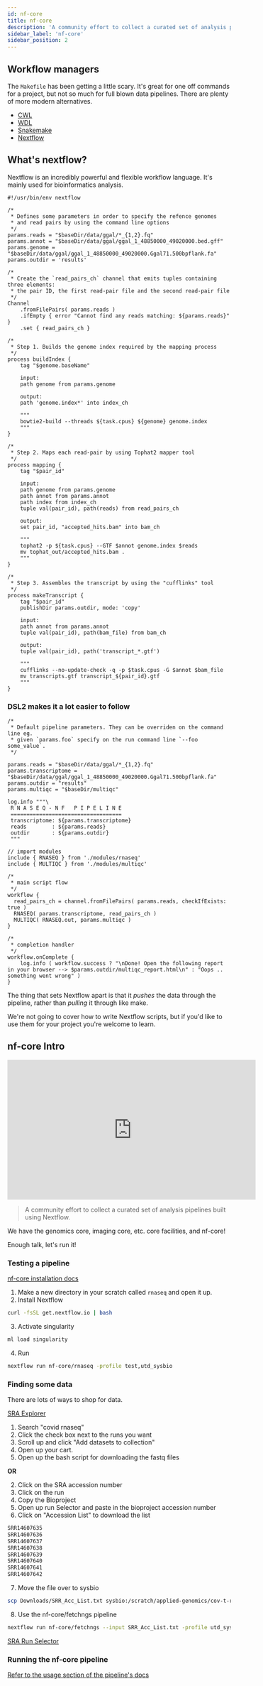 ```yaml
---
id: nf-core
title: nf-core
description: 'A community effort to collect a curated set of analysis pipelines built using Nextflow.'
sidebar_label: 'nf-core'
sidebar_position: 2
---
```


## Workflow managers

The `Makefile` has been getting a little scary. It's great for one off commands
for a project, but not so much for full blown data pipelines. There are plenty
of more modern alternatives.

- [CWL](https://www.commonwl.org/user_guide/index.html)
- [WDL](https://github.com/openwdl/wdl)
- [Snakemake](https://snakemake.readthedocs.io/en/stable/)
- [Nextflow](https://www.nextflow.io/)

## What's nextflow?

Nextflow is an incredibly powerful and flexible workflow language. It's mainly used for bioinformatics analysis.

```nextflow title="rnatoy.nf"
#!/usr/bin/env nextflow

/*
 * Defines some parameters in order to specify the refence genomes
 * and read pairs by using the command line options
 */
params.reads = "$baseDir/data/ggal/*_{1,2}.fq"
params.annot = "$baseDir/data/ggal/ggal_1_48850000_49020000.bed.gff"
params.genome = "$baseDir/data/ggal/ggal_1_48850000_49020000.Ggal71.500bpflank.fa"
params.outdir = 'results'

/*
 * Create the `read_pairs_ch` channel that emits tuples containing three elements:
 * the pair ID, the first read-pair file and the second read-pair file
 */
Channel
    .fromFilePairs( params.reads )
    .ifEmpty { error "Cannot find any reads matching: ${params.reads}" }
    .set { read_pairs_ch }

/*
 * Step 1. Builds the genome index required by the mapping process
 */
process buildIndex {
    tag "$genome.baseName"

    input:
    path genome from params.genome

    output:
    path 'genome.index*' into index_ch

    """
    bowtie2-build --threads ${task.cpus} ${genome} genome.index
    """
}

/*
 * Step 2. Maps each read-pair by using Tophat2 mapper tool
 */
process mapping {
    tag "$pair_id"

    input:
    path genome from params.genome
    path annot from params.annot
    path index from index_ch
    tuple val(pair_id), path(reads) from read_pairs_ch

    output:
    set pair_id, "accepted_hits.bam" into bam_ch

    """
    tophat2 -p ${task.cpus} --GTF $annot genome.index $reads
    mv tophat_out/accepted_hits.bam .
    """
}

/*
 * Step 3. Assembles the transcript by using the "cufflinks" tool
 */
process makeTranscript {
    tag "$pair_id"
    publishDir params.outdir, mode: 'copy'

    input:
    path annot from params.annot
    tuple val(pair_id), path(bam_file) from bam_ch

    output:
    tuple val(pair_id), path('transcript_*.gtf')

    """
    cufflinks --no-update-check -q -p $task.cpus -G $annot $bam_file
    mv transcripts.gtf transcript_${pair_id}.gtf
    """
}
```

### DSL2 makes it a lot easier to follow

```nextflow
/*
 * Default pipeline parameters. They can be overriden on the command line eg.
 * given `params.foo` specify on the run command line `--foo some_value`.
 */

params.reads = "$baseDir/data/ggal/*_{1,2}.fq"
params.transcriptome = "$baseDir/data/ggal/ggal_1_48850000_49020000.Ggal71.500bpflank.fa"
params.outdir = "results"
params.multiqc = "$baseDir/multiqc"

log.info """\
 R N A S E Q - N F   P I P E L I N E
 ===================================
 transcriptome: ${params.transcriptome}
 reads        : ${params.reads}
 outdir       : ${params.outdir}
 """

// import modules
include { RNASEQ } from './modules/rnaseq'
include { MULTIQC } from './modules/multiqc'

/*
 * main script flow
 */
workflow {
  read_pairs_ch = channel.fromFilePairs( params.reads, checkIfExists: true )
  RNASEQ( params.transcriptome, read_pairs_ch )
  MULTIQC( RNASEQ.out, params.multiqc )
}

/*
 * completion handler
 */
workflow.onComplete {
    log.info ( workflow.success ? "\nDone! Open the following report in your browser --> $params.outdir/multiqc_report.html\n" : "Oops .. something went wrong" )
}
```

The thing that sets Nextflow apart is that it _pushes_ the data through the
pipeline, rather than _pulling_ it through like make.

We're not going to cover how to write Nextflow scripts, but if you'd like to use
them for your project you're welcome to learn.

## nf-core Intro

<iframe width="560" height="315" src="https://www.youtube.com/embed/gUM9acK25tQ"
title="YouTube video player" frameborder="0" allow="accelerometer; autoplay;
clipboard-write; encrypted-media; gyroscope; picture-in-picture"
allowfullscreen></iframe>

> A community effort to collect a curated set of analysis pipelines built using
> Nextflow.

We have the genomics core, imaging core, etc. core facilities, and nf-core!

Enough talk, let's run it!

### Testing a pipeline

[nf-core installation docs](https://nf-co.re/usage/installation)

1. Make a new directory in your scratch called `rnaseq` and open it up.
2. Install Nextflow

```bash
curl -fsSL get.nextflow.io | bash
```

3. Activate singularity

```bash
ml load singularity
```

4. Run

```bash
nextflow run nf-core/rnaseq -profile test,utd_sysbio
```

### Finding some data

There are lots of ways to shop for data.

[SRA Explorer](https://sra-explorer.info/)

1. Search "covid rnaseq"
2. Click the check box next to the runs you want
3. Scroll up and click "Add datasets to collection"
4. Open up your cart.
5. Open up the bash script for downloading the fastq files

**OR**

2. Click on the SRA accession number
3. Click on the run
4. Copy the Bioproject
5. Open up run Selector and paste in the bioproject accession number
6. Click on "Accession List" to download the list

```txt
SRR14607635
SRR14607636
SRR14607637
SRR14607638
SRR14607639
SRR14607640
SRR14607641
SRR14607642
```

7. Move the file over to sysbio

```bash
scp Downloads/SRR_Acc_List.txt sysbio:/scratch/applied-genomics/cov-t-rnaseq
```

8. Use the nf-core/fetchngs pipeline

```bash
nextflow run nf-core/fetchngs --input SRR_Acc_List.txt -profile utd_sysbio
```

[SRA Run Selector](https://www.ncbi.nlm.nih.gov/Traces/study/?acc=PRJNA731518&o=acc_s%3Aa)


### Running the nf-core pipeline

[Refer to the usage section of the pipeline's docs](https://nf-co.re/rnaseq/3.1/usage)